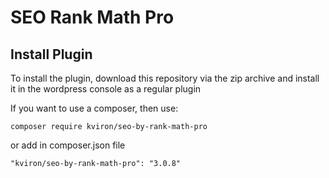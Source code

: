 # SEO Rank Math Pro

## Install Plugin
To install the plugin, download this repository via the zip archive and install it in the wordpress console as a regular plugin

If you want to use a composer, then use:
```
composer require kviron/seo-by-rank-math-pro
```

or add in composer.json file 

```
"kviron/seo-by-rank-math-pro": "3.0.8"
```
